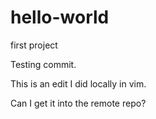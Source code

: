 # hello-world
first project

Testing commit.

This is an edit I did locally in vim.

Can I get it into the remote repo?

